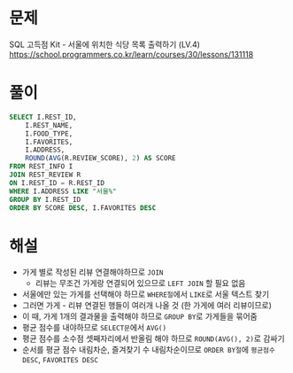 # 문제
SQL 고득점 Kit - 서울에 위치한 식당 목록 출력하기 (LV.4)
https://school.programmers.co.kr/learn/courses/30/lessons/131118


# 풀이

```SQL
SELECT I.REST_ID,
    I.REST_NAME,
    I.FOOD_TYPE,
    I.FAVORITES,
    I.ADDRESS,
    ROUND(AVG(R.REVIEW_SCORE), 2) AS SCORE
FROM REST_INFO I
JOIN REST_REVIEW R
ON I.REST_ID = R.REST_ID
WHERE I.ADDRESS LIKE "서울%"
GROUP BY I.REST_ID
ORDER BY SCORE DESC, I.FAVORITES DESC
```


# 해설
* 가게 별로 작성된 리뷰 연결해야하므로 `JOIN`
    * 리뷰는 무조건 가게랑 연결되어 있으므로 `LEFT JOIN` 할 필요 없음
* 서울에만 있는 가게를 선택해야 하므로 `WHERE절`에서 `LIKE`로 서울 텍스트 찾기
* 그러면 가게 - 리뷰 연결된 행들이 여러개 나올 것 (한 가게에 여러 리뷰이므로)
* 이 때, 가게 1개의 결과물을 출력해야 하므로 `GROUP BY`로 가게들을 묶어줌
* 평균 점수를 내야하므로 `SELECT문`에서 `AVG()`
* 평균 점수를 소수점 셋째자리에서 반올림 해야 하므로 `ROUND(AVG(), 2)`로 감싸기
* 순서를 평균 점수 내림차순, 즐겨찾기 수 내림차순이므로 `ORDER BY절`에 `평균점수 DESC`, `FAVORITES DESC`